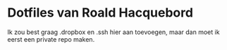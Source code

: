 Dotfiles van Roald Hacquebord
=============================
Ik zou best graag .dropbox en .ssh hier aan toevoegen, maar dan moet ik eerst een private repo maken.